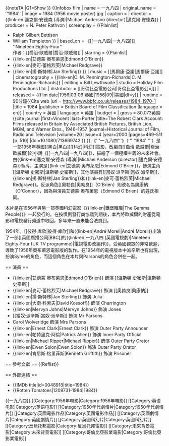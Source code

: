 {{noteTA
|G1=Show
}}
{{Infobox film
| name           = 一九八四
| original_name  = ''1984''
| image          = 1984 (1956 movie poster).jpg
| caption        = 
| director       = {{link-en|邁克爾·安德森 (導演)|Michael Anderson (director)|邁克爾·安德森}}
| producer       = N. Peter Rathvon
| screenplay    = {{Plainlist|
* Ralph Gilbert Bettison
* William Templeton
}}
| based_on   = 《[[一九八四|一九八四]]》<br />''Nineteen Eighty-Four''<br />作者：[[喬治·歐威爾|喬治·歐威爾]]
| starring       = {{Plainlist|
* {{link-en|艾德蒙·奧布萊恩|Edmond O'Brien}}
* {{link-en|麥可·蕾格烈芙|Michael Redgrave}}
* {{link-en|揚·斯特林|Jan Sterling}}
}}
| music          = [[馬爾康·亞諾|馬爾康·亞諾]]
| cinematography = {{link-en|C. M. Pennington-Richards|C. M. Pennington-Richards}}
| editing        = Bill Lewthwaite
| studio         = Holiday Film Productions Ltd.
| distributor    = [[哥倫比亞電影公司|哥倫比亞電影公司]]
| released       = {{film date|1956|03|06|英國|1956|09||美國|df=y}}
| runtime        = 90分鐘<ref>{{Cite web |url = http://www.bbfc.co.uk/releases/1984-1970-1 |title = 1984 |publisher = British Board of Film Classification |language = en}}</ref>
| country        = 英國
| language       = 英語
| budget         = 
| gross          = 80,073英鎊<ref>{{cite journal |first=Vincent |last=Porter |title=The Robert Clark Account: Films released in Britain by Associated British Pictures, British Lion, MGM, and Warner Bros., 1946–1957 |journal=Historical Journal of Film, Radio and Television |volume=20 |issue=4 |year=2000 |pages=469–511 [p. 510] |doi=10.1080/713669742 }}</ref>
}}
《'''一九八四'''》（'''''1984'''''）是一部1956年英國[[黑白|黑白]][[科幻|科幻]]電影，改編自[[喬治·歐威爾|喬治·歐威爾]]的小說《[[一九八四|一九八四]]》，描繪了一個極權主義的未來社會。由{{link-en|邁克爾·安德森 (導演)|Michael Anderson (director)|邁克爾·安德森}}執導，主演是{{link-en|艾德蒙·奧布萊恩|Edmond O'Brien}}，飾演主角[[溫斯頓·史密斯|溫斯頓·史密斯]]，其他演員有[[當奴·派辛斯|當奴·派辛斯]]、{{link-en|揚·斯特林|Jan Sterling}}和{{link-en|麥可·蕾格烈芙|Michael Redgrave}}。反派角色[[奧勃良|奧勃良]]（O'Brien）則改名為奧康納（O'Connor），因為與演員艾德蒙·奧布萊恩（Edmond O'Brien）的姓氏相同。

本片是在1956年與另一部英國科幻電影《{{link-en|鐵堡殲魔|The Gamma People}}》一起發行的。在按慣例發行商協議到期後，本片將歐威爾的財產從電影和電視發行頻道中取回，多年來一直未能合法買到。

1954年，[[彼得·库欣|彼得·库欣]]和{{link-en|André Morell|André Morell}}出演了一部[[英國廣播公司|BBC]]的{{link-en|一九八四 (英國電視劇)|Nineteen Eighty-Four (UK TV programme)|電視電影改編作}}，受英國觀眾的非常歡迎，導致了1956年奧布萊恩電影版的製作。在1954年的電視版本中派辛斯也有出現，扮演Syme的角色，而這個角色在本片與Parsons的角色合併在一起。

== 演員 ==
* {{link-en|艾德蒙·奧布萊恩|Edmond O'Brien}} 飾演 [[溫斯頓·史密斯|溫斯頓·史密斯]]
* {{link-en|麥可·蕾格烈芙|Michael Redgrave}} 飾演 [[奧勃良|奧康納]]
* {{link-en|揚·斯特林|Jan Sterling}} 飾演 Julia
* {{link-en|大衛·科索夫|David Kossoff}} 飾演 Charrington
* {{link-en|Mervyn Johns|Mervyn Johns}} 飾演 Jones
* [[當奴·派辛斯|當奴·派辛斯]] 飾演 Mr Parsons
* Carol Wolveridge 飾演 Mrs Parsons
* {{link-en|Ernest Clark|Ernest Clark}} 飾演 Outer Party Announcer
* {{link-en|帕特里克·阿倫|Patrick Allen}} 飾演 Inner Party Official
* {{link-en|Michael Ripper|Michael Ripper}} 飾演 Outer Party Orator
* {{link-en|Ewen Solon|Ewen Solon}} 飾演 Outer Party Orator
* {{link-en|肯尼斯·格里菲斯|Kenneth Griffith}} 飾演 Prisoner

== 參考文獻 ==
{{Reflist}}

== 外部連結 ==
* {{IMDb title|id=0048918|title=1984}}
* {{Rotten Tomatoes|1209731-1984|1984}}

{{一九八四}}
[[Category:1956年电影|Category:1956年电影]]
[[Category:英语电影|Category:英语电影]]
[[Category:1950年代劇情片|Category:1950年代劇情片]]
[[Category:英國電影作品|Category:英國電影作品]]
[[Category:英國劇情片|Category:英國劇情片]]
[[Category:英國科幻片|Category:英國科幻片]]
[[Category:反烏托邦電影|Category:反烏托邦電影]]
[[Category:未來背景電影|Category:未來背景電影]]
[[Category:哥倫比亞影業電影|Category:哥倫比亞影業電影]]